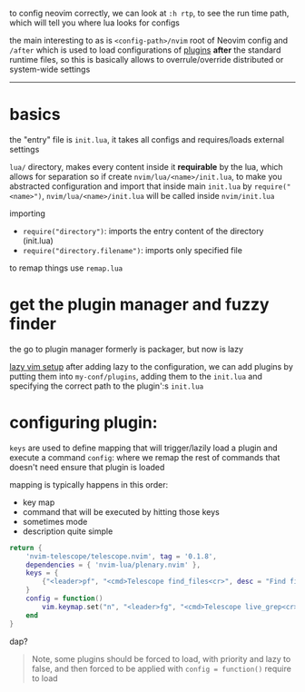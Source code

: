 to config neovim correctly, we can look at `:h rtp`, to see the run time path, which will tell you where lua looks for configs

the main interesting to as is `<config-path>/nvim` root of Neovim config and `/after` which is used to load configurations of <u>plugins</u> **after** the standard runtime files, so this is basically allows to overrule/override distributed or system-wide settings

---

# basics

the "entry" file is `init.lua`, it takes all configs and requires/loads external settings

`lua/` directory, makes every content inside it **requirable** by the lua, which allows for separation
so if create `nvim/lua/<name>/init.lua`, to make you abstracted configuration and import that inside main `init.lua`
by `require("<name>")`, `nvim/lua/<name>/init.lua` will be called inside `nvim/init.lua`

importing
- `require("directory")`: imports the entry content of the directory (init.lua)
- `require("directory.filename")`: imports only specified file



to remap things use `remap.lua`


# get the plugin manager and fuzzy finder

the go to plugin manager formerly is packager, but now is lazy

[lazy vim setup](https://lazy.folke.io/installation)
after adding lazy to the configuration, we can add plugins by putting them into `my-conf/plugins`, adding them to the `init.lua` and specifying the correct path to the plugin':s `init.lua` 

# configuring plugin:
`keys` are used to define mapping that will trigger/lazily load a plugin and execute a command
`config`: where we remap the rest of commands that doesn't need ensure that plugin is loaded

mapping is typically happens in this order:
- key map
- command that will be executed by hitting those keys
- sometimes mode
- description
quite simple

```lua
return {
	'nvim-telescope/telescope.nvim', tag = '0.1.8',
	dependencies = { 'nvim-lua/plenary.nvim' },
	keys = {
		{"<leader>pf", "<cmd>Telescope find_files<cr>", desc = "Find files"}
    }
	config = function() 
		vim.keymap.set("n", "<leader>fg", "<cmd>Telescope live_grep<cr>") 
	end
}
```

dap?

> Note, some plugins should be forced to load, with priority and lazy to false, and then forced to be applied with `config = function()` require to load